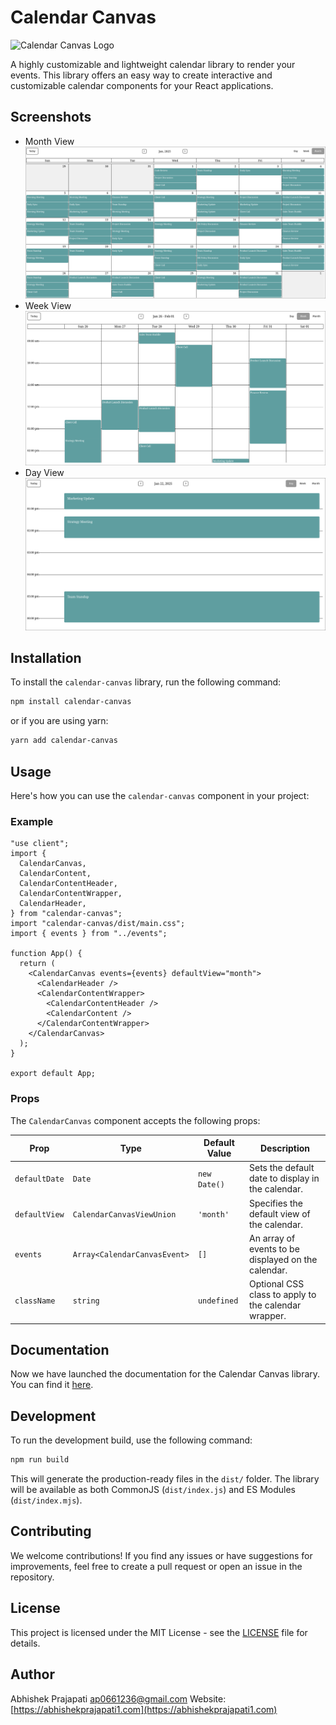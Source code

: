# Calendar Canvas

 <img src="https://arpansource.github.io/calendar-canvas/img/logo.png" width="200" height="150" alt="Calendar Canvas Logo" />

A highly customizable and lightweight calendar library to render your events. This library offers an easy way to create interactive and customizable calendar components for your React applications.

## Screenshots

- Month View
  ![Screenshot of month view created using calendar-canvas](./src/screenshots/calendar-canvas-month-view.png)
- Week View
  ![Screenshot of week view created using calendar-canvas](./src/screenshots/calendar-canvas-week-view.png)
- Day View
  ![Screenshot of day view created using calendar-canvas](./src/screenshots/calendar-canvas-day-view.png)

## Installation

To install the `calendar-canvas` library, run the following command:

```bash
npm install calendar-canvas
```

or if you are using yarn:

```bash
yarn add calendar-canvas
```

## Usage

Here's how you can use the `calendar-canvas` component in your project:

### Example

```tsx
"use client";
import {
  CalendarCanvas,
  CalendarContent,
  CalendarContentHeader,
  CalendarContentWrapper,
  CalendarHeader,
} from "calendar-canvas";
import "calendar-canvas/dist/main.css";
import { events } from "../events";

function App() {
  return (
    <CalendarCanvas events={events} defaultView="month">
      <CalendarHeader />
      <CalendarContentWrapper>
        <CalendarContentHeader />
        <CalendarContent />
      </CalendarContentWrapper>
    </CalendarCanvas>
  );
}

export default App;
```

### Props

The `CalendarCanvas` component accepts the following props:

| Prop          | Type                         | Default Value | Description                                          |
| ------------- | ---------------------------- | ------------- | ---------------------------------------------------- |
| `defaultDate` | `Date`                       | `new Date()`  | Sets the default date to display in the calendar.    |
| `defaultView` | `CalendarCanvasViewUnion`    | `'month'`     | Specifies the default view of the calendar.          |
| `events`      | `Array<CalendarCanvasEvent>` | `[]`          | An array of events to be displayed on the calendar.  |
| `className`   | `string`                     | `undefined`   | Optional CSS class to apply to the calendar wrapper. |

## Documentation
Now we have launched the documentation for the Calendar Canvas library. You can find it [here](https://arpansource.github.io/calendar-canvas/).

## Development

To run the development build, use the following command:

```bash
npm run build
```

This will generate the production-ready files in the `dist/` folder. The library will be available as both CommonJS (`dist/index.js`) and ES Modules (`dist/index.mjs`).

## Contributing

We welcome contributions! If you find any issues or have suggestions for improvements, feel free to create a pull request or open an issue in the repository.

## License

This project is licensed under the MIT License - see the [LICENSE](LICENSE) file for details.

## Author

Abhishek Prajapati [ap0661236@gmail.com](mailto:ap0661236@gmail.com)
Website: [https://abhishekprajapati1.com](https://abhishekprajapati1.com)

